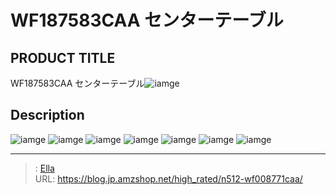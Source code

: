 # WF187583CAA センターテーブル


## PRODUCT TITLE 

WF187583CAA センターテーブル![iamge](https://b2bfiles1.gigab2b.cn/image/wkseller/301/WF005151/20200114_02c59b0fccf30c1f9bf097edfacb9a1a.jpg)

## Description











![iamge](https://b2bfiles1.gigab2b.cn/image/wkseller/301/WF005151/20200114_15e5ac76590fb6872667f3bbf570b1e2.jpg)
![iamge](https://b2bfiles1.gigab2b.cn/image/wkseller/301/WF005151/20200114_1fa86e720300073c5985437188002011.jpg)
![iamge](https://b2bfiles1.gigab2b.cn/image/wkseller/301/WF005151/20200114_476ee7f90e3e14f43afd9e1055c4bed0.jpg)
![iamge](https://b2bfiles1.gigab2b.cn/image/wkseller/301/WF005151/20200114_4add7eca79a3121f603413c651acc1c6.jpg)
![iamge](https://b2bfiles1.gigab2b.cn/image/wkseller/301/WF005151/20200526_3ad11d6e29767a82def38ca06c2ac283.jpg)
![iamge](nan)
![iamge](nan)


---

> : [Ella](https://blog.jp.amzshop.net/)  
> URL: https://blog.jp.amzshop.net/high_rated/n512-wf008771caa/  

